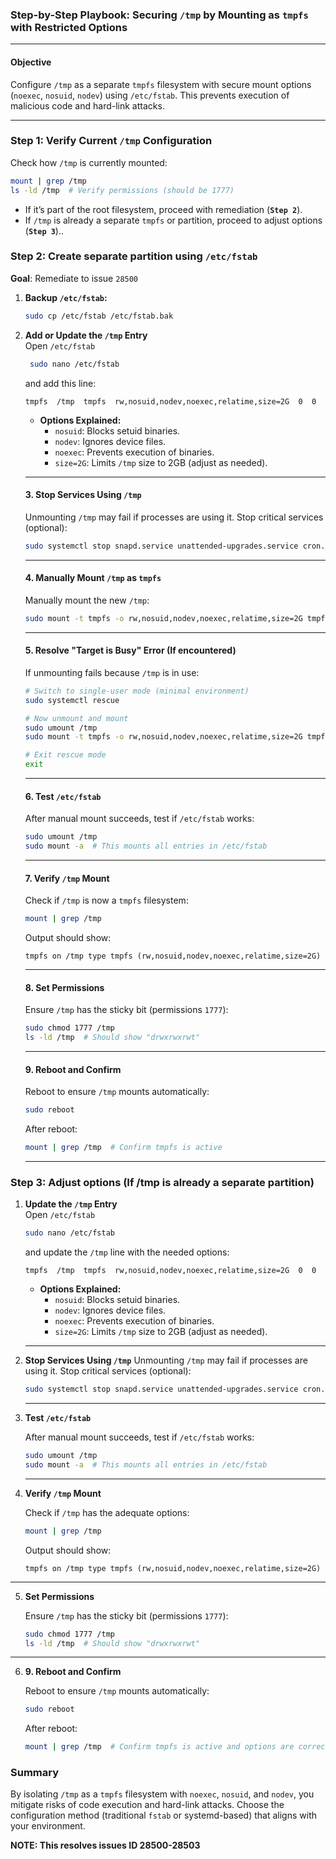 ### Step-by-Step Playbook: Securing `/tmp` by Mounting as `tmpfs` with Restricted Options

---

#### **Objective**  
Configure `/tmp` as a separate `tmpfs` filesystem with secure mount options (`noexec`, `nosuid`, `nodev`) using `/etc/fstab`. This prevents execution of malicious code and hard-link attacks.

---

### **Step 1: Verify Current `/tmp` Configuration**
Check how `/tmp` is currently mounted:
```bash
mount | grep /tmp
ls -ld /tmp  # Verify permissions (should be 1777)
```
- If it’s part of the root filesystem, proceed with remediation (**`Step 2`**).
- If `/tmp` is already a separate `tmpfs` or partition, proceed to adjust options (**`Step 3`**)..

### **Step 2: Create separate partition using `/etc/fstab`**
**Goal**: Remediate to issue `28500`

1. **Backup `/etc/fstab`:**
   ```bash
   sudo cp /etc/fstab /etc/fstab.bak
   ```

2. **Add or Update the `/tmp` Entry**  
   Open `/etc/fstab` 
   
   ```bash
    sudo nano /etc/fstab
    ```
   
   and add this line:
   ```
   tmpfs  /tmp  tmpfs  rw,nosuid,nodev,noexec,relatime,size=2G  0  0
   ```
   - **Options Explained:**
     - `nosuid`: Blocks setuid binaries.
     - `nodev`: Ignores device files.
     - `noexec`: Prevents execution of binaries.
     - `size=2G`: Limits `/tmp` size to 2GB (adjust as needed).

    ---

    #### **3. Stop Services Using `/tmp`**
    Unmounting `/tmp` may fail if processes are using it. Stop critical services (optional):
    ```bash
    sudo systemctl stop snapd.service unattended-upgrades.service cron.service
    ```

    ---

    #### **4. Manually Mount `/tmp` as `tmpfs`**
    Manually mount the new `/tmp`:
    ```bash
    sudo mount -t tmpfs -o rw,nosuid,nodev,noexec,relatime,size=2G tmpfs /tmp
    ```

    ---

    #### **5. Resolve "Target is Busy" Error (If encountered)**
    If unmounting fails because `/tmp` is in use:
    ```bash
    # Switch to single-user mode (minimal environment)
    sudo systemctl rescue

    # Now unmount and mount
    sudo umount /tmp
    sudo mount -t tmpfs -o rw,nosuid,nodev,noexec,relatime,size=2G tmpfs /tmp

    # Exit rescue mode
    exit
    ```

    ---

    #### **6. Test `/etc/fstab`**
    After manual mount succeeds, test if `/etc/fstab` works:
    ```bash
    sudo umount /tmp
    sudo mount -a  # This mounts all entries in /etc/fstab
    ```

    ---

    #### **7. Verify `/tmp` Mount**
    Check if `/tmp` is now a `tmpfs` filesystem:
    ```bash
    mount | grep /tmp
    ```
    Output should show:
    ```
    tmpfs on /tmp type tmpfs (rw,nosuid,nodev,noexec,relatime,size=2G)
    ```

    ---

    #### **8. Set Permissions**
    Ensure `/tmp` has the sticky bit (permissions `1777`):
    ```bash
    sudo chmod 1777 /tmp
    ls -ld /tmp  # Should show "drwxrwxrwt"
    ```

    ---

    #### **9. Reboot and Confirm**
    Reboot to ensure `/tmp` mounts automatically:
    ```bash
    sudo reboot
    ```
    After reboot:
    ```bash
    mount | grep /tmp  # Confirm tmpfs is active
    ```

    ---

### **Step 3: Adjust options (If /tmp is already a separate partition)**
1. **Update the `/tmp` Entry**  
   Open `/etc/fstab` 
   
    ```bash
    sudo nano /etc/fstab
    ```
   
   and update the `/tmp` line with the needed options:
   
   ```
   tmpfs  /tmp  tmpfs  rw,nosuid,nodev,noexec,relatime,size=2G  0  0
   ```
   - **Options Explained:**
     - `nosuid`: Blocks setuid binaries.
     - `nodev`: Ignores device files.
     - `noexec`: Prevents execution of binaries.
     - `size=2G`: Limits `/tmp` size to 2GB (adjust as needed).

    ---
2. **Stop Services Using `/tmp`**
    Unmounting `/tmp` may fail if processes are using it. Stop critical services (optional):
    ```bash
    sudo systemctl stop snapd.service unattended-upgrades.service cron.service
    ```
    ---
3. **Test `/etc/fstab`**

    After manual mount succeeds, test if `/etc/fstab` works:
    ```bash
    sudo umount /tmp
    sudo mount -a  # This mounts all entries in /etc/fstab
    ```
    ---

4. **Verify `/tmp` Mount**

    Check if `/tmp` has the adequate options:

    ```bash
    mount | grep /tmp
    ```
    Output should show:
    ```
    tmpfs on /tmp type tmpfs (rw,nosuid,nodev,noexec,relatime,size=2G)
    ```
---
5. **Set Permissions**

    Ensure `/tmp` has the sticky bit (permissions `1777`):
    ```bash
    sudo chmod 1777 /tmp
    ls -ld /tmp  # Should show "drwxrwxrwt"
    ```
---
6. **9. Reboot and Confirm**

    Reboot to ensure `/tmp` mounts automatically:
    ```bash
    sudo reboot
    ```
    After reboot:
    ```bash
    mount | grep /tmp  # Confirm tmpfs is active and options are correct
    ```

### **Summary**
By isolating `/tmp` as a `tmpfs` filesystem with `noexec`, `nosuid`, and `nodev`, you mitigate risks of code execution and hard-link attacks. Choose the configuration method (traditional `fstab` or systemd-based) that aligns with your environment. 

**NOTE: This resolves issues ID 28500-28503**